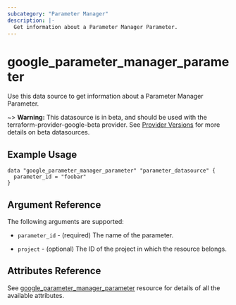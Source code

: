 ```yaml
---
subcategory: "Parameter Manager"
description: |-
  Get information about a Parameter Manager Parameter.
---
```


# google_parameter_manager_parameter

Use this data source to get information about a Parameter Manager Parameter.

~> **Warning:** This datasource is in beta, and should be used with the terraform-provider-google-beta provider.
See [Provider Versions](https://terraform.io/docs/providers/google/guides/provider_versions.html) for more details on beta datasources.

## Example Usage 

```hcl
data "google_parameter_manager_parameter" "parameter_datasource" {
  parameter_id = "foobar"
}
```

## Argument Reference

The following arguments are supported:

* `parameter_id` - (required) The name of the parameter.

* `project` - (optional) The ID of the project in which the resource belongs.

## Attributes Reference
See [google_parameter_manager_parameter](https://registry.terraform.io/providers/hashicorp/google/latest/docs/resources/parameter_manager_parameter) resource for details of all the available attributes.
